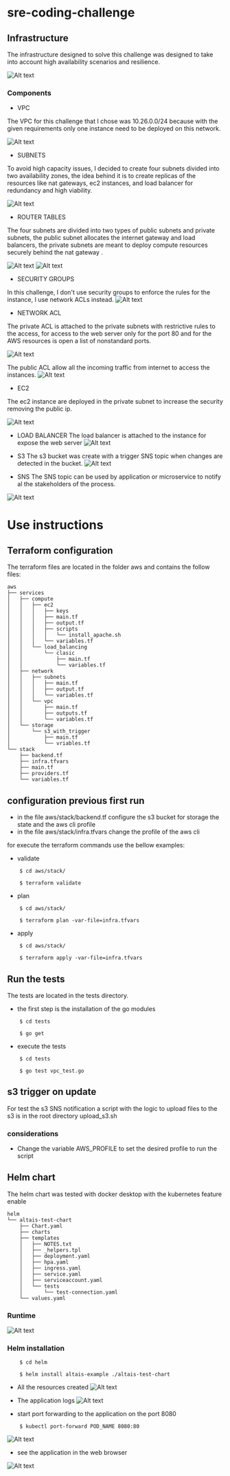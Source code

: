 # sre-coding-challenge

## Infrastructure

The infrastructure designed to solve this challenge was designed to take into account high availability scenarios
and resilience.

![Alt text](files/infra.png)

### Components

- VPC

The VPC for this challenge that I chose was 10.26.0.0/24 because with the given requirements only one instance need to
be deployed on this network.


![Alt text](files/vpc.png)

- SUBNETS

To avoid high capacity issues, I decided to create four subnets divided into two availability zones, the idea behind
it is to create replicas of the resources like nat gateways, ec2 instances, and load balancer for redundancy and high viability.

![Alt text](files/subnets.png)

- ROUTER TABLES

The four subnets are divided into two types of public subnets and private subnets, the public subnet allocates the
internet gateway and load balancers, the private subnets are meant to deploy compute resources securely behind the nat gateway .

![Alt text](files/router-table-private.png)
![Alt text](files/router-table-public.png)

- SECURITY GROUPS

In this challenge, I don't use security groups to enforce the rules for the instance, I use network ACLs instead.
![Alt text](files/sg.png)

- NETWORK ACL

The private ACL is attached to the private subnets with restrictive rules to the access, for access to the web server
only for the port 80 and for the AWS resources is open a list of nonstandard ports.

![Alt text](files/acl-private.png)

The public ACL allow all the incoming traffic from internet to access the instances.
![Alt text](files/acl-public.png)

- EC2

The ec2 instance are deployed in the private subnet to increase the security removing the public ip.

![Alt text](files/ec2.png)

- LOAD BALANCER
The load balancer is attached to the instance for expose the web server
![Alt text](files/lb.png)

- S3
The s3 bucket was create with a trigger SNS topic when changes are detected in the bucket.
![Alt text](files/s3.png)

- SNS
The SNS topic can be used by application or microservice to notify al the stakeholders of the process.

![Alt text](files/sns.png)

# Use instructions

## Terraform configuration

The terraform files are located in the folder aws and contains the follow files:

```
aws
├── services
│   ├── compute
│   │   ├── ec2
│   │   │   ├── keys
│   │   │   ├── main.tf
│   │   │   ├── output.tf
│   │   │   ├── scripts
│   │   │   │   └── install_apache.sh
│   │   │   └── variables.tf
│   │   └── load_balancing
│   │       └── clasic
│   │           ├── main.tf
│   │           └── variables.tf
│   ├── network
│   │   ├── subnets
│   │   │   ├── main.tf
│   │   │   ├── output.tf
│   │   │   └── variables.tf
│   │   └── vpc
│   │       ├── main.tf
│   │       ├── outputs.tf
│   │       └── variables.tf
│   └── storage
│       └── s3_with_trigger
│           ├── main.tf
│           └── vriables.tf
└── stack
    ├── backend.tf
    ├── infra.tfvars
    ├── main.tf
    ├── providers.tf
    └── variables.tf
```

## configuration previous first run

* in the file aws/stack/backend.tf configure the s3 bucket for storage the state and the aws cli profile
* in the file aws/stack/infra.tfvars change the profile of the aws cli

for execute the terraform commands use the bellow examples:

* validate
```
    $ cd aws/stack/
    
    $ terraform validate
```

* plan
```
    $ cd aws/stack/
    
    $ terraform plan -var-file=infra.tfvars
```

* apply 
```
    $ cd aws/stack/
    
    $ terraform apply -var-file=infra.tfvars
```

## Run the tests

The tests are located in the tests directory.

* the first step is the installation of the go modules

```
    $ cd tests
    
    $ go get
```

* execute the tests

```
    $ cd tests
    
    $ go test vpc_test.go
```

## s3 trigger on update

For test the s3 SNS notification a script with the logic to upload files to the s3 is in the root directory
upload_s3.sh 

### considerations

* Change the variable AWS_PROFILE to set the desired profile to run the script

## Helm chart

The helm chart was tested with docker desktop with the kubernetes feature enable

```
helm
└── altais-test-chart
    ├── Chart.yaml
    ├── charts
    ├── templates
    │   ├── NOTES.txt
    │   ├── _helpers.tpl
    │   ├── deployment.yaml
    │   ├── hpa.yaml
    │   ├── ingress.yaml
    │   ├── service.yaml
    │   ├── serviceaccount.yaml
    │   └── tests
    │       └── test-connection.yaml
    └── values.yaml
```

### Runtime
![Alt text](files/docker.png)

### Helm installation

```
    $ cd helm
    
    $ helm install altais-example ./altais-test-chart
```

* All the resources created
![Alt text](files/resources.png)

* The application logs
![Alt text](files/logs.png)

* start port forwarding to the application on the port 8080

```
    $ kubectl port-forward POD_NAME 8080:80
```

![Alt text](files/ports.png)

* see the application in the web browser

![Alt text](files/application.png)